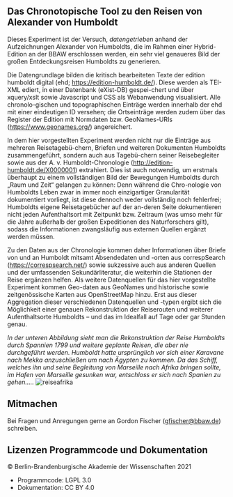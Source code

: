 ## Das Chronotopische Tool zu den Reisen von Alexander von Humboldt

Dieses Experiment ist der Versuch, *datengetrieben* anhand der Aufzeichnungen Alexander von Humboldts, die im Rahmen einer Hybrid-Edition an der BBAW erschlossen werden, ein sehr viel genaueres Bild der großen Entdeckungsreisen Humboldts zu generieren.  

Die Datengrundlage bilden die kritisch bearbeiteten Texte der edition humboldt digital (ehd; https://edition-humboldt.de/). Diese werden als TEI-XML ediert, in einer Datenbank (eXist-DB) gespei-chert und über xquery/xslt sowie Javascript und CSS als Webanwendung visualisiert. Alle chronolo-gischen und topographischen Einträge werden innerhalb der ehd mit einer eindeutigen ID versehen; die Ortseinträge werden zudem über das Register der Edition mit Normdaten bzw. GeoNames-URIs (https://www.geonames.org/) angereichert.   

In dem hier vorgestellten Experiment werden nicht nur die Einträge aus mehreren Reisetagebü-chern, Briefen und weiteren Dokumenten Humboldts zusammengeführt, sondern auch aus Tagebü-chern seiner Reisebegleiter sowie aus der A. v. Humboldt-Chronologie (http://edition-humboldt.de/X0000001) extrahiert. Dies ist auch notwendig, um erstmals überhaupt zu einem vollständigen Bild der Bewegungen Humboldts durch „Raum und Zeit“ gelangen zu können: Denn während die Chro-nologie von Humboldts Leben zwar in immer noch einzigartiger Granularität dokumentiert vorliegt, ist diese dennoch weder vollständig noch fehlerfrei; Humboldts eigene Reisetagebücher auf der an-deren Seite dokumentieren nicht jeden Aufenthaltsort mit Zeitpunkt bzw. Zeitraum (was umso mehr für die Jahre außerhalb der großen Expeditionen des Naturforschers gilt), sodass die Informationen zwangsläufig aus externen Quellen ergänzt werden müssen.   

Zu den Daten aus der Chronologie kommen daher Informationen über Briefe von und an Humboldt mitsamt Absendedaten und -orten aus correspSearch (https://correspsearch.net/) sowie sukzessive auch aus anderen Quellen und der umfassenden Sekundärliteratur, die weiterhin die Stationen der Reise ergänzen helfen. Als weitere Datenquellen für das hier vorgestellte Experiment kommen Geo-daten aus GeoNames und historische sowie zeitgenössische Karten aus OpenStreetMap hinzu. Erst aus dieser Aggregation dieser verschiedenen Datenquellen und -typen ergibt sich die Möglichkeit einer genauen Rekonstruktion der Reiserouten und weiterer Aufenthaltsorte Humboldts – und das im Idealfall auf Tage oder gar Stunden genau.   

*In der unteren Abbildung sieht man die Rekonstruktion der Reise Humboldts durch Spannien 1799 und weitere geplante Reisen, die aber nie durchgeführt werden. Humboldt hatte ursprünglich vor sich einer Karavane nach Mekka anzuschließen um nach Ägypten zu kommen. Da das Schiff, welches ihn und seine Begleitung von Marseille nach Afrika bringen sollte, im Hafen von Marseille gesunken war, entschloss er sich nach Spanien zu gehen.....*
![reiseafrika](https://user-images.githubusercontent.com/54958922/204593421-4f5408e4-8d5a-4590-94a8-16d7a7607e36.jpg)


  
## Mitmachen

Bei Fragen und Anregungen gerne an Gordon Fischer (gfischer@bbaw.de) schreiben. 


## Lizenzen Programmcode und Dokumentation

© Berlin-Brandenburgische Akademie der Wissenschaften 2021

* Programmcode: LGPL 3.0
* Dokumentation: CC BY 4.0
